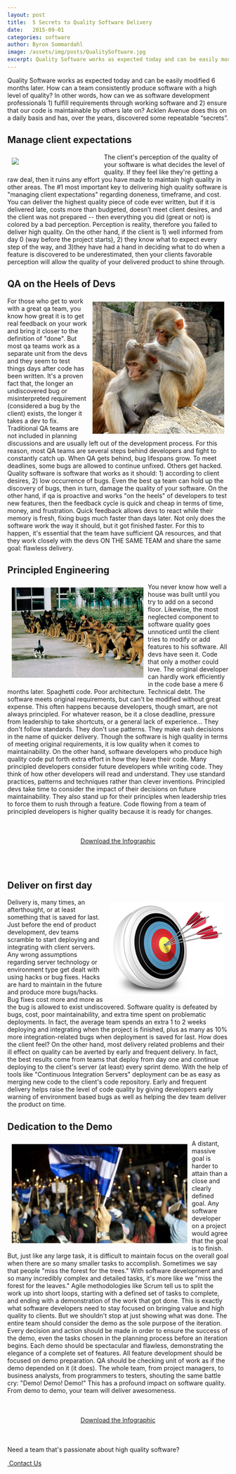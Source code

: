 ```yaml
---
layout: post
title:  5 Secrets to Quality Software Delivery
date:   2015-09-01
categories: software
author: Byron Sommardahl
image: /assets/img/posts/QualitySoftware.jpg
excerpt: Quality Software works as expected today and can be easily modified 6 months later. How can a team consistently produce software with a high level of quality?
---
```


Quality Software works as expected today and can be easily modified 6 months later. How can a team consistently produce software with a high level of quality? In other words, how can we as software development professionals 1) fulfill requirements through working software and 2) ensure that our code is maintainable by others late on? Acklen Avenue does this on a daily basis and has, over the years, discovered some repeatable “secrets”.

## Manage client expectations
<img src='http://acklenavenue.com/assets/img/posts/Client-Expectations.jpg' style="float: left; padding: 10px;width:200px"/>
The client's perception of the quality of your software is what decides the level of quality. If they feel like they're getting a raw deal, then it ruins any effort you have made to maintain high quality in other areas. The #1 most important key to delivering high quality software is "managing client expectations" regarding doneness, timeframe, and cost. You can deliver the highest quality piece of code ever written, but if it is delivered late, costs more than budgeted, doesn’t meet client desires, and the client was not prepared -- then everything you did (great or not) is colored by a bad perception. Perception is reality, therefore you failed to deliver high quality. On the other hand, if the client is 1) well informed from day 0 (way before the project starts), 2) they know what to expect every step of the way, and 3)they have had a hand in deciding what to do when a feature is discovered to be underestimated, then your clients favorable perception will allow the quality of your delivered product to shine through.

## QA on the Heels of Devs
<img src='/assets/img/posts/Monkey-groming.jpg' style="float: right; padding: 10px;"/>
For those who get to work with a great qa team, you know how great it is to get real feedback on your work and bring it closer to the definition of "done". But most qa teams work as a separate unit from the devs and they seem to test things days after code has been written. It's a proven fact that, the longer an undiscovered bug or misinterpreted requirement (considered a bug by the client) exists, the longer it takes a dev to fix. Traditional QA teams are not included in planning discussions and are usually left out of the development process. For this reason, most QA teams are several steps behind developers and fight to constantly catch up. When QA gets behind, bug lifespans grow. To meet deadlines, some bugs are allowed to continue unfixed. Others get hacked. Quality software is software that works as it should: 1) according to client desires, 2) low occurrence of bugs. Even the best qa team can hold up the discovery of bugs, then in turn, damage the quality of your software. On the other hand, if qa is proactive and works "on the heels" of developers to test new features, then the feedback cycle is quick and cheap in terms of time, money, and frustration. Quick feedback allows devs to react while their memory is fresh, fixing bugs much faster than days later. Not only does the software work the way it should, but it got finished faster. For this to happen, it's essential that the team have sufficient QA resources, and that they work closely with the devs ON THE SAME TEAM and share the same goal: flawless delivery.

## Principled Engineering
<img src='/assets/img/posts/obedience.jpg' style="float: left; padding: 10px; width: 300px"/>
You never know how well a house was built until you try to add on a second floor. Likewise, the most neglected component to software quality goes unnoticed until the client tries to modify or add features to his software. All devs have seen it. Code that only a mother could love. The original developer can hardly work efficiently in the code base a mere 6 months later. Spaghetti code. Poor architecture. Technical debt. The software meets original requirements, but can't be modified without great expense. This often happens because developers, though smart, are not always principled. For whatever reason, be it a close deadline, pressure from leadership to take shortcuts, or a general lack of experience... They don't follow standards. They don't use patterns. They make rash decisions in the name of quicker delivery. Though the software is high quality in terms of meeting original requirements, it is low quality when it comes to maintainability. On the other hand, software developers who produce high quality code put forth extra effort in how they leave their code. Many principled developers consider future developers while writing code. They think of how other developers will read and understand. They use standard practices, patterns and techniques rather than clever inventions. Principled devs take time to consider the impact of their decisions on future maintainability. They also stand up for their principles when leadership tries to force them to rush through a feature. Code flowing from a team of principled developers is higher quality because it is ready for changes.

<div style="text-align:center; padding:50px 30px;">
  <a href="http://acklenavenue.com/assets/img/posts/5-secrets-infographic.png" class="btn btn-go">Download the Infographic</a>
</div>

## Deliver on first day
<img src='/assets/img/posts/bullseye.jpg' style="float: right; padding: 10px;"/>
Delivery is, many times, an afterthought, or at least something that is saved for last. Just before the end of product development, dev teams scramble to start deploying and integrating with client servers. Any wrong assumptions regarding server technology or environment type get dealt with using hacks or bug fixes. Hacks are hard to maintain in the future and produce more bugs/hacks. Bug fixes cost more and more as the bug is allowed to exist undiscovered. Software quality is defeated by bugs, cost, poor maintainability, and extra time spent on problematic deployments. In fact, the average team spends an extra 1 to 2 weeks deploying and integrating when the project is finished, plus as many as 10% more integration-related bugs when deployment is saved for last. How does the client feel? On the other hand, most delivery related problems and their ill effect on quality can be averted by early and frequent delivery. In fact, the best results come from teams that deploy from day one and continue deploying to the client's server (at least) every sprint demo. With the help of tools like "Continuous Integration Servers" deployment can be as easy as merging new code to the client's code repository. Early and frequent delivery helps raise the level of code quality by giving developers early warning of environment based bugs as well as helping the dev team deliver the product on time.

## Dedication to the Demo
<img src='/assets/img/posts/indignados.jpg' style="float: left; padding: 10px; width: 400px"/>
A distant, massive goal is harder to attain than a close and clearly defined goal. Any software developer on a project would agree that the goal is to finish. But, just like any large task, it is difficult to maintain focus on the overall goal when there are so many smaller tasks to accomplish. Sometimes we say that people "miss the forest for the trees." With software development and so many incredibly complex and detailed tasks, it's more like we "miss the forest for the leaves." Agile methodologies like Scrum tell us to split the work up into short loops, starting with a defined set of tasks to complete, and ending with a demonstration of the work that got done. This is exactly what software developers need to stay focused on bringing value and high quality to clients. But we shouldn't stop at just showing what was done. The entire team should consider the demo as the sole purpose of the iteration. Every decision and action should be made in order to ensure the success of the demo, even the tasks chosen in the planning process before an iteration begins. Each demo should be spectacular and flawless, demonstrating the elegance of a complete set of features. All feature development should be focused on demo preparation. QA should be checking unit of work as if the demo depended on it (it does). The whole team, from project managers, to business analysts, from programmers to testers, shouting the same battle cry: "Demo! Demo! Demo!" This has a profound impact on software quality. From demo to demo, your team will deliver awesomeness.

<div style="text-align:center; padding:50px 30px;">
  <a href="http://acklenavenue.com/assets/img/posts/5-secrets-infographic.png" class="btn btn-go">Download the Infographic</a>
</div>

<div class="row tag-box tag-box-v5">
    <div class="col-md-8">
        <span>
        	Need a team that's passionate about high quality software?
    	</span>
    </div>
    <div class="col-md-4">
        <p><a class="btn-u btn-u-lg btn-u-red" href="#contact-us"><i class="fa fa-life-ring"></i>&nbsp;Contact Us</a></p>
    </div>
</div>
